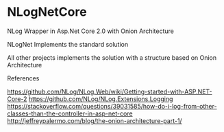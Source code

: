 # NLogNetCore
NLog Wrapper in Asp.Net Core 2.0 with Onion Architecture

NLogNet Implements the standard solution

All other projects implements the solution with a structure based on Onion Architecture


References

https://github.com/NLog/NLog.Web/wiki/Getting-started-with-ASP.NET-Core-2
https://github.com/NLog/NLog.Extensions.Logging
https://stackoverflow.com/questions/39031585/how-do-i-log-from-other-classes-than-the-controller-in-asp-net-core
http://jeffreypalermo.com/blog/the-onion-architecture-part-1/

